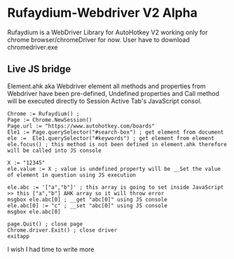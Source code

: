 # Rufaydium-Webdriver V2 Alpha
Rufaydium is a WebDriver Library for AutoHotkey V2 working only for chrome browser/chromeDriver for now.
User have to download chromedriver.exe

## Live JS bridge
Element.ahk aka Webdriver element all methods and properties from Webdriver have been pre-defined,
Undefined properties and Call method will be executed directly to Session Active Tab's JavaScript consol.

```Autohotkey
Chrome := Rufaydium() ; 
Page := Chrome.NewSession()
Page.url := "https://www.autohotkey.com/boards"
Ele1 := Page.querySelector("#search-box") ; get element from document
ele :=  Ele1.querySelector("#keywords") ; get element from element
ele.focus() ; this method is not been defined in element.ahk therefore will be called into JS console

X := "12345"
ele.value := X ; value is undefined property will be __Set the value of element in question using JS execution

ele.abc := '["a","b"]' ; this array is going to set inside JavaScript >> this ["a","b"] AHK array so it will throw error
msgbox ele.abc[0] ; __get "abc[0]" using JS console
ele.abc[0] := "c" ; __set "abc[0]" using JS console
msgbox ele.abc[0]

page.Quit() ; close page
Chrome.driver.Exit() ; close driver
exitapp
```
I wish I had time to write more
